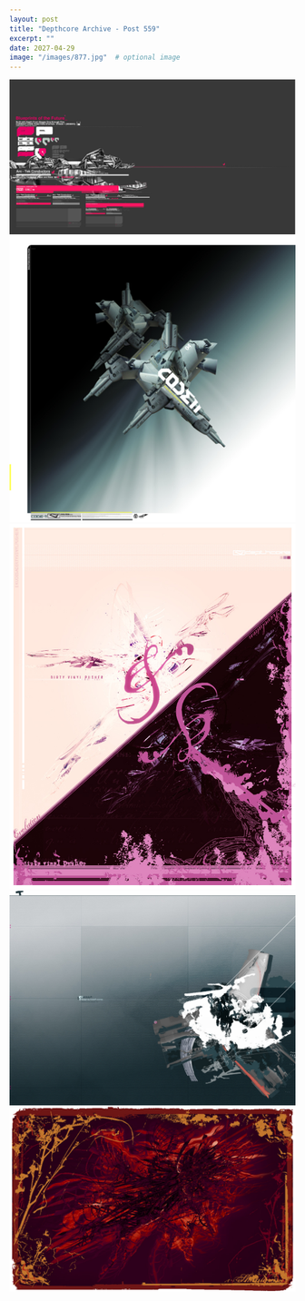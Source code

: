 ```yaml
---
layout: post
title: "Depthcore Archive - Post 559"
excerpt: ""
date: 2027-04-29
image: "/images/877.jpg"  # optional image
---
```


<img src="/images/877.jpg">
<img src="/images/878.jpg" alt="878.jpg"/>
<img src="/images/879.jpg" alt="879.jpg"/>
<img src="/images/882.jpg" alt="882.jpg"/>
<img src="/images/883.jpg" alt="883.jpg"/>
